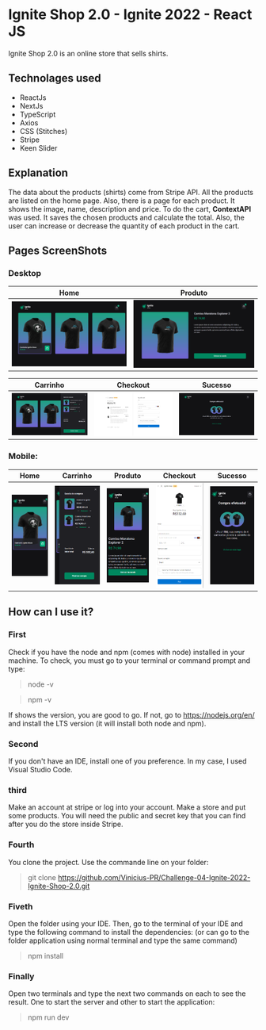 # Ignite Shop 2.0 - Ignite 2022 - React JS

Ignite Shop 2.0 is an online store that sells shirts.

## Technolages used
* ReactJs
* NextJs
* TypeScript
* Axios
* CSS (Stitches)
* Stripe
* Keen Slider

## Explanation

The data about the products (shirts) come from Stripe API. All the products are listed on the home page.
Also, there is a page for each product. It shows the image, name, description and price.
To do the cart, **ContextAPI** was used. It saves the chosen products and calculate the total. Also, the user can increase or decrease the quantity of each product in the cart.

## Pages ScreenShots
### Desktop

| Home | Produto |
| --- | --- |
| ![Home page](screenshots/desktop/homePage.png) | ![Product Page](screenshots/desktop/productPage.png) | 


| Carrinho | Checkout | Sucesso |
| --- | --- | --- |
| ![Cart](screenshots/desktop//cart.png) | ![Checkout Page](screenshots/desktop/checkoutPage.png) | ![Success Page](screenshots/desktop/successPage.png)

### Mobile:

| Home | Carrinho | Produto | Checkout |  Sucesso |
| --- | --- | --- | --- | --- |
| ![Home Page](screenshots/mobile/homePage.png) | ![Cart](screenshots/mobile/cart.png) | ![Product Page](screenshots/mobile/productPage.png) | ![Checkout Page](screenshots/mobile/checkoutPage.png) | ![Success Page](screenshots/mobile/successPage.png)

## How can I use it?

### First
Check if you have the node and npm (comes with node) installed in your machine. To check, you must go to your terminal or command prompt and type:
> node -v

> npm -v

If shows the version, you are good to go. If not, go to https://nodejs.org/en/ and install the LTS version (it will install both node and npm).

### Second

If you don't have an IDE, install one of you preference. In my case, I used Visual Studio Code.

### third

Make an account at stripe or log into your account. Make a store and put some products. You will need the public and secret key that you can find after you do the store inside Stripe.

### Fourth

You clone the project. Use the commande line on your folder:
 > git clone https://github.com/Vinicius-PR/Challenge-04-Ignite-2022-Ignite-Shop-2.0.git
 
 ### Fiveth
 
Open the folder using your IDE. Then, go to the terminal of your IDE and type the following command to install the dependencies: (or can go to the folder application using normal terminal and type the same command)
 > npm install
 
 ### Finally
 
Open two terminals and type the next two commands on each to see the result. One to start the server and other to start the application:
 > npm run dev
